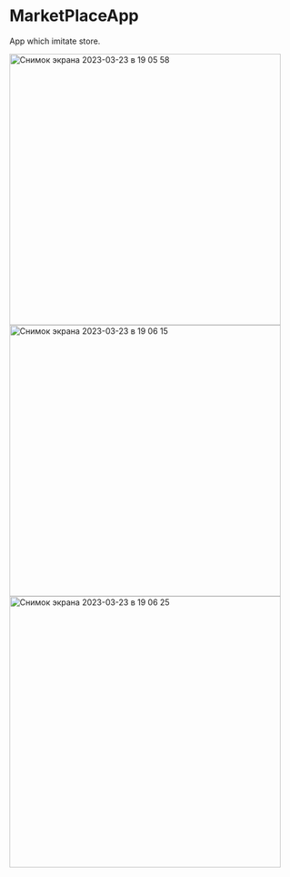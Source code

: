 # MarketPlaceApp
App which imitate store.

<img width="477" alt="Снимок экрана 2023-03-23 в 19 05 58" src="https://user-images.githubusercontent.com/77745444/227306071-f51570b5-75c7-4543-85b6-1bd68b1ee2ca.png">
<img width="477" alt="Снимок экрана 2023-03-23 в 19 06 15" src="https://user-images.githubusercontent.com/77745444/227306106-e0e5f565-0414-4db5-b91b-bd9b15a80f82.png">
<img width="477" alt="Снимок экрана 2023-03-23 в 19 06 25" src="https://user-images.githubusercontent.com/77745444/227306139-344db8c2-4524-4be8-9f9f-caf958098b40.png">
